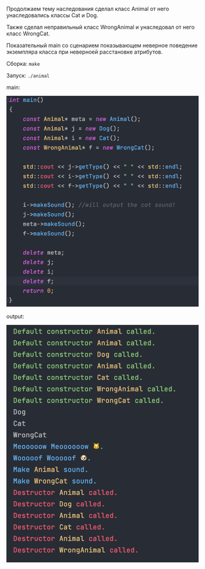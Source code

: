 Продолжаем тему наследования сделал класс Animal от него унаследовались классы Cat и Dog.

Также сделал неправильный класс WrongAnimal и унаследовал от него класс WrongCat.

Показательный main со сценарием показывающем неверное поведение экземпляра класса при неверноей расстановке атрибутов.


Сборка: `make`

Запуск: `./animal`

main:

![](img/Screen_1.png)

output:

![](img/Screen_2.png)